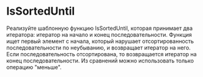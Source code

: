 # IsSortedUntil

Реализуйте шаблонную функцию IsSortedUntil, которая принимает два итератора: итератор на начало и конец последовательности. Функция ищет первый элемент с начала, который нарушает отсортированность последовательности по неубыванию, и возвращает итератор на него. Если последовательность отсортирована, то возвращается итератор на конец последовательности. Из сравнений можно использовать только операцию "меньше".
